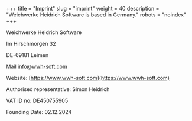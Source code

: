 +++
title = "Imprint"
slug = "imprint"
weight = 40
description = "Weichwerke Heidrich Software is based in Germany."
robots = "noindex"
+++

Weichwerke Heidrich Software

Im Hirschmorgen 32

DE-69181 Leimen

Mail [info@wwh-soft.com](mailto:info@wwh-soft.com)

Website: [https://www.wwh-soft.com](https://www.wwh-soft.com)

Authorised representative: Simon Heidrich

VAT ID no: DE450755905

Founding Date: 02.12.2024
